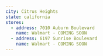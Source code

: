 ```yaml
---
city: Citrus Heights
state: california
stores:
  - address: 7010 Auburn Boulevard
    name: Walmart - COMING SOON
  - address: 6197 Sunrise Boulevard
    name: Walmart - COMING SOON
---
```

